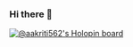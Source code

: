 ### Hi there 👋

[![@aakriti562's Holopin board](https://holopin.me/aakriti562)](https://holopin.io/@aakriti562)
<!--
**aakriti562/aakriti562** is a ✨ _special_ ✨ repository because its `README.md` (this file) appears on your GitHub profile.

Here are some ideas to get you started:

- 🔭 I’m currently working on ...
- 🌱 I’m currently learning ...
- 👯 I’m looking to collaborate on ...
- 🤔 I’m looking for help with ...
- 💬 Ask me about ...
- 📫 How to reach me: ...
- 😄 Pronouns: ...
- ⚡ Fun fact: ...
-->

